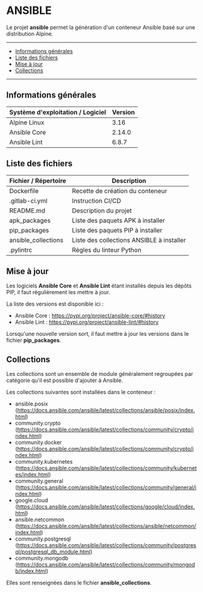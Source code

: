 # ANSIBLE

Le projet **ansible** permet la génération d'un conteneur Ansible basé sur une distribution Alpine.

---

- [Informations générales](#informations-générales)
- [Liste des fichiers](#liste-des-fichiers)
- [Mise à jour](#mise-à-jour)
- [Collections](#collections)

---

## Informations générales

| Système d'exploitation / Logiciel | Version |
| ------ | ------ |
| Alpine Linux | 3.16 |
| Ansible Core | 2.14.0 |
| Ansible Lint | 6.8.7 |

## Liste des fichiers

| Fichier / Répertoire | Description |
| ------ | ------ |
| Dockerfile | Recette de création du conteneur |
| .gitlab-ci.yml | Instruction CI/CD |
| README.md | Description du projet |
| apk_packages | Liste des paquets APK à installer |
| pip_packages | Liste des paquets PIP à installer |
| ansible_collections | Liste des collections ANSIBLE à installer |
| .pylintrc | Règles du linteur Python |

## Mise à jour

Les logiciels **Ansible Core** et **Ansible Lint** étant installés depuis les dépôts PIP, il faut régulièrement les mettre à jour.

La liste des versions est disponible ici :

- Ansible Core : https://pypi.org/project/ansible-core/#history
- Ansible Lint : https://pypi.org/project/ansible-lint/#history

Lorsqu'une nouvelle version sort, il faut mettre à jour les versions dans le fichier **pip_packages**.

## Collections

Les collections sont un ensemble de module généralement regroupées par catégorie qu'il est possible d'ajouter à Ansible.

Les collections suivantes sont installées dans le conteneur :

- ansible.posix (https://docs.ansible.com/ansible/latest/collections/ansible/posix/index.html)
- community.crypto (https://docs.ansible.com/ansible/latest/collections/community/crypto/index.html)
- community.docker (https://docs.ansible.com/ansible/latest/collections/community/crypto/index.html)
- community.kubernetes (https://docs.ansible.com/ansible/latest/collections/community/kubernetes/index.html)
- community.general (https://docs.ansible.com/ansible/latest/collections/community/general/index.html)
- google.cloud (https://docs.ansible.com/ansible/latest/collections/google/cloud/index.html)
- ansible.netcommon (https://docs.ansible.com/ansible/latest/collections/ansible/netcommon/index.html)
- community.postgresql (https://docs.ansible.com/ansible/latest/collections/community/postgresql/postgresql_db_module.html)
- community.mongodb (https://docs.ansible.com/ansible/latest/collections/community/mongodb/index.html)

Elles sont renseignées dans le fichier **ansible_collections**.
